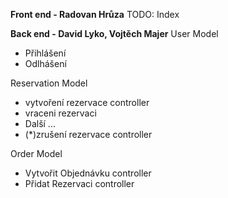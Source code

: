 **Front end - Radovan Hrůza**
TODO:
Index

**Back end - David Lyko, Vojtěch Majer**
User Model
 - Přihlášení
 - Odlhášení

Reservation Model 
 - vytvoření rezervace controller
 - vraceni rezervaci 
 - Další ... 
 - (*)zrušení rezervace controller

Order Model
 - Vytvořit Objednávku controller
 - Přidat Rezervaci controller